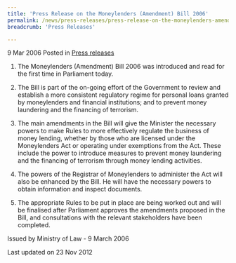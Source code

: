 ```yaml
---
title: 'Press Release on the Moneylenders (Amendment) Bill 2006'
permalink: /news/press-releases/press-release-on-the-moneylenders-amendment-bill-2006/
breadcrumb: 'Press Releases'

---
```




9 Mar 2006 Posted in [Press releases](/news/press-releases)

1. The Moneylenders (Amendment) Bill 2006 was introduced and read for the first time in Parliament today.

2. The Bill is part of the on-going effort of the Government to review and establish a more consistent regulatory regime for personal loans granted by moneylenders and financial institutions; and to prevent money laundering and the financing of terrorism. 

3. The main amendments in the Bill will give the Minister the necessary powers to make Rules to more effectively regulate the business of money lending, whether by those who are licensed under the Moneylenders Act or operating under exemptions from the Act. These include the power to introduce measures to prevent money laundering and the financing of terrorism through money lending activities.

4. The powers of the Registrar of Moneylenders to administer the Act will also be enhanced by the Bill. He will have the necessary powers to obtain information and inspect documents. 

5. The appropriate Rules to be put in place are being worked out and will be finalised after Parliament approves the amendments proposed in the Bill, and consultations with the relevant stakeholders have been completed.

Issued by Ministry of Law - 9 March 2006


<p class="right-side-updated">Last updated on 23 Nov 2012</p>
